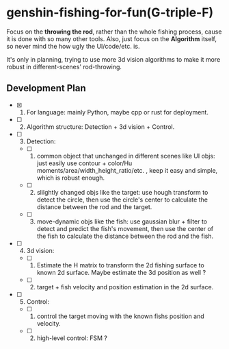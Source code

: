 # genshin-fishing-for-fun(G-triple-F)

Focus on the **throwing the rod**, rather than the whole fishing process, 
cause it is done with so many other tools. Also, just focus on the **Algorithm** itself, so never mind the how ugly the UI/code/etc. is.

It's only in planning, trying to use more 3d vision algorithms to make it more robust in different-scenes' rod-throwing.

## Development Plan

- [x] 1. For language: mainly Python, maybe cpp or rust for deployment.
- [ ] 2. Algorithm structure: Detection + 3d vision + Control.
- [ ] 3. Detection: 
    - [ ] 1. common object that unchanged in different scenes like UI objs: just easily use contour + color/Hu moments/area/width_height_ratio/etc. , keep it easy and simple, which is robust enough.
    - [ ] 2. slilghtly changed objs like the target: use hough transform to detect the circle, then use the circle's center to calculate the distance between the rod and the target. 
    - [ ] 3. move-dynamic objs like the fish: use gaussian blur + filter to detect and predict the fish's movement, then use the center of the fish to calculate the distance between the rod and the fish.
- [ ] 4. 3d vision:
    - [ ] 1. Estimate the H matrix to transform the 2d fishing surface to known 2d surface. Maybe estimate the 3d position as well ? 
    - [ ] 2. target + fish velocity and position estimation in the 2d surface.
- [ ] 5. Control:
    - [ ] 1. control the target moving with the known fishs position and velocity.
    - [ ] 2. high-level control: FSM ?

